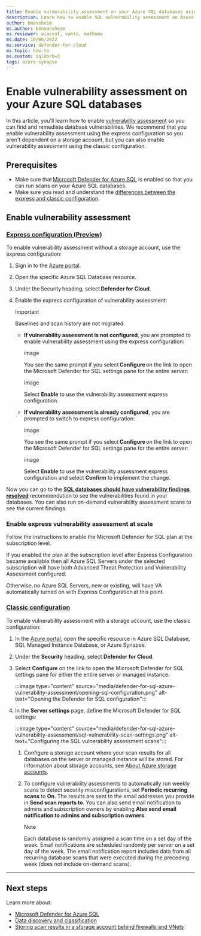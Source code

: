 ```yaml
---
title: Enable vulnerability assessment on your Azure SQL databases using Microsoft Defender for Cloud
description: Learn how to enable SQL vulnerability assessment on Azure SQL Database, Azure SQL Managed Instance, and Azure Synapse Analytics.
author: bmansheim
ms.author: benmansheim
ms.reviewer: wiassaf, vanto, mathoma
ms.date: 10/06/2022
ms.service: defender-for-cloud
ms.topic: how-to
ms.custom: sqldbrb=3
tags: azure-synapse
---
```


# Enable vulnerability assessment on your Azure SQL databases

In this article, you'll learn how to enable [vulnerability assessment](sql-azure-vulnerability-assessment-overview.md) so you can find and remediate database vulnerabilities. We recommend that you enable vulnerability assessment using the express configuration so you aren't dependent on a storage account, but you can also enable vulnerability assessment using the classic configuration.

## Prerequisites

- Make sure that [Microsoft Defender for Azure SQL](defender-for-databases-introduction.md) is enabled so that you can run scans on your Azure SQL databases.
- Make sure you read and understand the [differences between the express and classic configuration](defender-for-sql-azure-vulnerability-assessment-overview.md#whats-the-difference-between-the-express-and-classic-configuration).

## Enable vulnerability assessment

### [Express configuration (Preview)](#tab/express)

To enable vulnerability assessment without a storage account, use the express configuration:

1. Sign in to the [Azure portal](https://portal.azure.com/).
1. Open the specific Azure SQL Database resource. 
1. Under the Security heading, select **Defender for Cloud**.
1. Enable the express configuration of vulnerability assessment:
   
   > [!IMPORTANT]
   > Baselines and scan history are not migrated.
   
   - **If vulnerability assessment is not configured**, you are prompted to enable vulnerability assessment using the express configuration:

      image

      You see the same prompt if you select **Configure** on the link to open the Microsoft Defender for SQL settings pane for the entire server:

      image

      Select **Enable** to use the vulnerability assessment express configuration.

   - **If vulnerability assessment is already configured**, you are prompted to switch to express configuration: 

      image

      You see the same prompt if you select **Configure** on the link to open the Microsoft Defender for SQL settings pane for the entire server: 
 
      image

      Select **Enable** to use the vulnerability assessment express configuration and select **Confirm** to implement the change.

Now you can go to the [**SQL databases should have vulnerability findings resolved**](https://ms.portal.azure.com/#view/Microsoft_Azure_Security_AzureDefenderForData/SqlVaServersRecommendationDetailsBlade/assessmentKey/82e20e14-edc5-4373-bfc4-f13121257c37) recommendation to see the vulnerabilities found in your databases. You can also run on-demand vulnerability assessment scans to see the current findings.

### Enable express vulnerability assessment at scale

Follow the instructions to enable the Microsoft Defender for SQL plan at the subscription level. 

If you enabled the plan at the subscription level after Express Configuration became available then all Azure SQL Servers under the selected subscription will have both Advanced Threat Protection and Vulnerability Assessment configured. 

Otherwise, no Azure SQL Servers, new or existing, will have VA automatically turned on with Express Configuration at this point.

### [Classic configuration](#tab/classic)

To enable vulnerability assessment with a storage account, use the classic configuration:

1. In the [Azure portal](https://portal.azure.com), open the specific resource in Azure SQL Database, SQL Managed Instance Database, or Azure Synapse.

1. Under the **Security** heading, select **Defender for Cloud**.

1. Select **Configure** on the link to open the Microsoft Defender for SQL settings pane for either the entire server or managed instance.

    :::image type="content" source="media/defender-for-sql-azure-vulnerability-assessment/opening-sql-configuration.png" alt-text="Opening the Defender for SQL configuration":::

1. In the **Server settings** page, define the Microsoft Defender for SQL settings:

    :::image type="content" source="media/defender-for-sql-azure-vulnerability-assessment/sql-vulnerability-scan-settings.png" alt-text="Configuring the SQL vulnerability assessment scans":::

    1. Configure a storage account where your scan results for all databases on the server or managed instance will be stored. For information about storage accounts, see [About Azure storage accounts](/azure/storage/common/storage-account-create).

    1. To configure vulnerability assessments to automatically run weekly scans to detect security misconfigurations, set **Periodic recurring scans** to **On**. The results are sent to the email addresses you provide in **Send scan reports to**. You can also send email notification to admins and subscription owners by enabling **Also send email notification to admins and subscription owners**.
    
       > [!NOTE] 
       > Each database is randomly assigned a scan time on a set day of the week. Email notifications are scheduled randomly per server on a set day of the week. The email notification report includes data from all recurring database scans that were executed during the preceding week (does not include on-demand scans).

---

## Next steps  

Learn more about:

- [Microsoft Defender for Azure SQL](defender-for-sql-introduction.md)
- [Data discovery and classification](/azure/azure-sql/database/data-discovery-and-classification-overview.md)
- [Storing scan results in a storage account behind firewalls and VNets](/azure/azure-sql/database/sql-database-vulnerability-assessment-storage.md)
